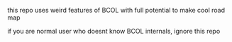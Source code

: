 this repo uses weird features of BCOL with full potential to make cool road map

if you are normal user who doesnt know BCOL internals, ignore this repo
